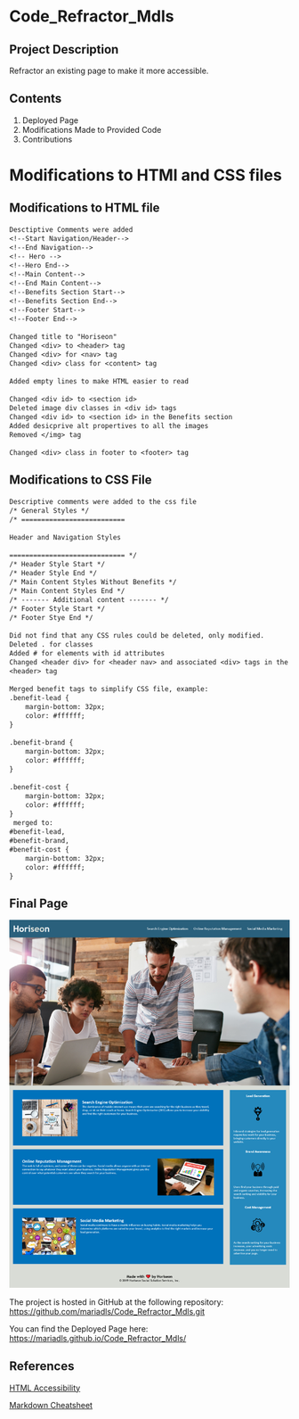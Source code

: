 # Code_Refractor_Mdls

## Project Description
Refractor an existing page to make it more accessible. 

## Contents

1. Deployed Page 
2. Modifications Made to Provided Code 
3. Contributions

# Modifications to HTMl and CSS files 

## Modifications to HTML file 

```
Desctiptive Comments were added 
<!--Start Navigation/Header-->
<!--End Navigation-->	 
<!-- Hero -->
<!--Hero End-->	 
<!--Main Content-->
<!--End Main Content-->	 
<!--Benefits Section Start-->
<!--Benefits Section End-->	  
<!--Footer Start-->
<!--Footer End-->

Changed title to "Horiseon"
Changed <div> to <header> tag
Changed <div> for <nav> tag
Changed <div> class for <content> tag 

Added empty lines to make HTML easier to read

Changed <div id> to <section id>
Deleted image div classes in <div id> tags
Changed <div id> to <section id> in the Benefits section 
Added desicprive alt propertives to all the images 
Removed </img> tag

Changed <div> class in footer to <footer> tag
```

## Modifications to CSS File
```
Descriptive comments were added to the css file 
/* General Styles */
/* ==========================	 
  
Header and Navigation Styles	 
  
============================= */
/* Header Style Start */
/* Header Style End */	   
/* Main Content Styles Without Benefits */
/* Main Content Styles End */	 
/* ------- Additional content ------- */
/* Footer Style Start */
/* Footer Stye End */

Did not find that any CSS rules could be deleted, only modified. 
Deleted . for classes 
Added # for elements with id attributes 
Changed <header div> for <header nav> and associated <div> tags in the <header> tag

Merged benefit tags to simplify CSS file, example: 
.benefit-lead {
    margin-bottom: 32px;
    color: #ffffff;
}

.benefit-brand {
    margin-bottom: 32px;
    color: #ffffff;
}

.benefit-cost {
    margin-bottom: 32px;
    color: #ffffff;
}
 merged to: 
#benefit-lead,
#benefit-brand,
#benefit-cost {
    margin-bottom: 32px;
    color: #ffffff;
}

```
## Final Page
![Final Page Screenshot](https://github.com/mariadls/Code_Refractor_Mdls/blob/main/assets/images/Final_Page_Screenshot.png?raw=true)

The project is hosted in GitHub at the following repository: https://github.com/mariadls/Code_Refractor_Mdls.git

You can find the Deployed Page here: https://mariadls.github.io/Code_Refractor_Mdls/

## References 
[HTML Accessibility](https://developer.mozilla.org/en-US/docs/Learn/Accessibility/HTML")

[Markdown Cheatsheet](https://github.com/adam-p/markdown-here/wiki/Markdown-Cheatsheet')
